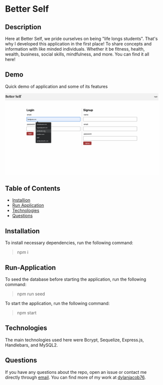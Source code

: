 # Better Self

## Description
Here at Better Self, we pride ourselves on being "life longs students". That's why I developed this application in the first place! To share concepts and information with like minded individuals. Whether it be fitness, health, wealth, business, social skills, mindfulness, and more. You can find it all here!

## Demo

Quick demo of application and some of its features

<img src="./public/images/better-self-demo.gif" alt="better self demo" width="900">

## Table of Contents
* [Installion](#installation)
* [Run Application](#run-application)
* [Technologies](#technologies)
* [Questions](#questions)


## Installation
To install necessary dependencies, run the following command:
> npm i

## Run-Application
To seed the database before starting the application, run the following command: 
> npm run seed

To start the application, run the following command:
> npm start

## Technologies
The main technologies used here were Bcrypt, Sequelize, Express.js, Handlebars, and MySQL2.


## Questions
If you have any questions about the repo, open an issue or contact me directly through [email](business.dmjacob@gmail.com). You can find more of my work at [dylanjacob76](https://github.com/dylanjacob76).